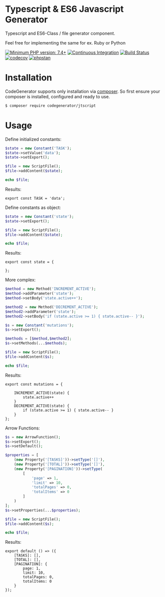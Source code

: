 # Typescript & ES6 Javascript Generator
Typescript and ES6-Class / file generator component.

Feel free for implementing the same for ex. Ruby or Python

[![Minimum PHP version: 7.4+](https://img.shields.io/badge/php-7.4%2B-blue.svg)](https://packagist.org/packages/jtgenerator/jtgenerator)
[![Continuous Integration](https://github.com/BKlemm/JTGenerator/workflows/Continous%20Integration/badge.svg)](https://github.com/BKlemm/JTGenerator/actions)
[![Build Status](https://travis-ci.org/BKlemm/JTGenerator.svg?branch=master)](https://travis-ci.org/BKlemm/JTGenerator)
[![codecov](https://codecov.io/gh/BKlemm/JTGenerator/branch/master/graph/badge.svg)](https://codecov.io/gh/BKlemm/JTGenerator)
[![phpstan](https://img.shields.io/badge/PHPStan-level%207-brightgreen.svg?style=flat)](https://img.shields.io/badge/PHPStan-level%203-brightgreen.svg?style=flat)


# Installation

CodeGenerator supports only installation via [composer](https://getcomposer.org). So first ensure your composer is installed, configured and ready to use.

```bash
$ composer require codegenerator/jtscript
```

# Usage
Define initialized constants:
```php
$state = new Constant('TASK');
$state->setValue('data');
$state->setExport();

$file = new ScriptFile();
$file->addContent($state);

echo $file;
```

Results:
```
export const TASK = 'data';
```

Define constants as object:
```php
$state = new Constant('state');
$state->setExport();

$file = new ScriptFile();
$file->addContent($state);

echo $file;
```

Results:
```
export const state = {

};
```

More complex:
```php
$method = new Method('INCREMENT_ACTIVE');
$method->addParameter('state');
$method->setBody('state.active++');

$method2 = new Method('DECREMENT_ACTIVE');
$method2->addParameter('state');
$method2->setBody('if (state.active >= 1) { state.active-- }');

$s = new Constant('mutations');
$s->setExport();

$methods = [$method,$method2];
$s->setMethods(...$methods);

$file = new ScriptFile();
$file->addContent($s);

echo $file;
```

Results:
```
export const mutations = {
        
    INCREMENT_ACTIVE(state) {
        state.active++
    }
    DECREMENT_ACTIVE(state) {
        if (state.active >= 1) { state.active-- }
    }
};
```

Arrow Functions:

```php
$s = new ArrowFunction();
$s->setExport();
$s->setDefault();

$properties = [
    (new Property('[TASKS]'))->setType('[]'),
    (new Property('[TOTAL]'))->setType('[]'),
    (new Property('[PAGINATION]'))->setType(
        [
            'page' => 1,
            'limit' => 10,
            'totalPages' => 0,
            'totalItems' => 0
        ]
    )
];
$s->setProperties(...$properties);

$file = new ScriptFile();
$file->addContent($s);

echo $file;
```

Results:
```
export default () => ({
    [TASKS]: [],
    [TOTAL]: [],
    [PAGINATION]: {
        page: 1,
        limit: 10,
        totalPages: 0,
        totalItems: 0
    }
});
```




